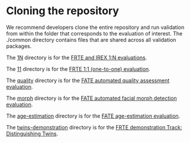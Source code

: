 
# Cloning the repository
We recommend developers clone the entire repository and run validation from within
the folder that corresponds to the evaluation of interest.  The ./common directory
contains files that are shared across all validation packages.

The [1N](https://github.com/usnistgov/frvt/tree/master/1N) directory is for the [FRTE and IREX 1:N evaluations](https://pages.nist.gov/frvt/api/FRVT_IREX_ongoing_1N_api.pdf).

The [11](https://github.com/usnistgov/frvt/tree/master/11) directory is for the [FRTE 1:1 (one-to-one) evaluation](https://pages.nist.gov/frvt/api/FRVT_ongoing_11_api.pdf).

The [quality](https://github.com/usnistgov/frvt/tree/master/quality) directory is for the [FATE automated quality assessment evaluation](https://pages.nist.gov/frvt/api/FRVT_ongoing_quality_api.pdf).

The [morph](https://github.com/usnistgov/frvt/tree/master/morph) directory is for the [FATE automated facial morph detection evaluation](https://pages.nist.gov/frvt/api/FRVT_ongoing_morph_api.pdf).

The [age-estimation](https://github.com/usnistgov/frvt/tree/master/age-estimation) directory is for the [FATE age-estimation evaluation](https://pages.nist.gov/frvt/api/FATE_AgeEstimation_API_v1.pdf).

The [twins-demonstration](https://github.com/usnistgov/frvt/tree/master/twins-demonstration) directory is for the [FRTE demonstration Track: Distinguishing Twins](https://pages.nist.gov/frvt/api/FRVT_Twins_Demo_concept_v1.pdf).
